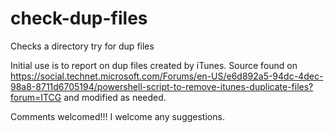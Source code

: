 # check-dup-files
Checks a directory try for dup files

Initial use is to report on dup files created by iTunes.  Source found on https://social.technet.microsoft.com/Forums/en-US/e6d892a5-94dc-4dec-98a8-8711d6705194/powershell-script-to-remove-itunes-duplicate-files?forum=ITCG and modified as needed.

Comments welcomed!!!  I welcome any suggestions.
